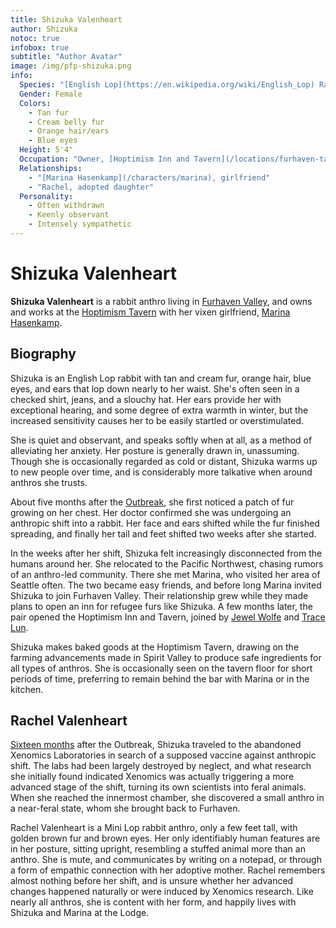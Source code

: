 ```yaml
---
title: Shizuka Valenheart
author: Shizuka
notoc: true
infobox: true
subtitle: "Author Avatar"
image: /img/pfp-shizuka.png
info:
  Species: "[English Lop](https://en.wikipedia.org/wiki/English_Lop) Rabbit"
  Gender: Female
  Colors:
    - Tan fur
    - Cream belly fur
    - Orange hair/ears
    - Blue eyes
  Height: 5'4"
  Occupation: "Owner, [Hoptimism Inn and Tavern](/locations/furhaven-tavern)"
  Relationships:
    - "[Marina Hasenkamp](/characters/marina), girlfriend"
    - "Rachel, adopted daughter"
  Personality:
    - Often withdrawn
    - Keenly observant
    - Intensely sympathetic
---
```


# Shizuka Valenheart

**Shizuka Valenheart** is a rabbit anthro living in [Furhaven
Valley](/locations/furhaven), and owns and works at the [Hoptimism
Tavern](/locations/furhaven-tavern) with her vixen girlfriend, [Marina
Hasenkamp](/characters/marina).

## Biography

Shizuka is an English Lop rabbit with tan and cream fur, orange hair, blue eyes,
and ears that lop down nearly to her waist. She's often seen in a checked shirt,
jeans, and a slouchy hat. Her ears provide her with exceptional hearing, and
some degree of extra warmth in winter, but the increased sensitivity causes her
to be easily startled or overstimulated.

She is quiet and observant, and speaks softly when at all, as a method of
alleviating her anxiety. Her posture is generally drawn in, unassuming. Though
she is occasionally regarded as cold or distant, Shizuka warms up to new people
over time, and is considerably more talkative when around anthros she trusts.

About five months after the [Outbreak](/events/outbreak), she first noticed a
patch of fur growing on her chest. Her doctor confirmed she was undergoing an
anthropic shift into a rabbit. Her face and ears shifted while the fur finished
spreading, and finally her tail and feet shifted two weeks after she started.

In the weeks after her shift, Shizuka felt increasingly disconnected from the
humans around her. She relocated to the Pacific Northwest, chasing rumors of an
anthro-led community. There she met Marina, who visited her area of Seattle
often. The two became easy friends, and before long Marina invited Shizuka to
join Furhaven Valley. Their relationship grew while they made plans to open an
inn for refugee furs like Shizuka. A few months later, the pair opened the
Hoptimism Inn and Tavern, joined by [Jewel Wolfe](/characters/jewel) and [Trace
Lun](/characters/trace).

Shizuka makes baked goods at the Hoptimism Tavern, drawing on the farming
advancements made in Spirit Valley to produce safe ingredients for all types of
anthros. She is occasionally seen on the tavern floor for short periods of time,
preferring to remain behind the bar with Marina or in the kitchen.
 

## Rachel Valenheart

[Sixteen months](https://shizuka.hokora.page/articles/2019-02/descent) after the
Outbreak, Shizuka traveled to the abandoned Xenomics Laboratories in search of a
supposed vaccine against anthropic shift. The labs had been largely destroyed by
neglect, and what research she initially found indicated Xenomics was actually
triggering a more advanced stage of the shift, turning its own scientists into
feral animals. When she reached the innermost chamber, she discovered a small
anthro in a near-feral state, whom she brought back to Furhaven.

Rachel Valenheart is a Mini Lop rabbit anthro, only a few feet tall, with
golden brown fur and brown eyes. Her only identifiably human features are in her
posture, sitting upright, resembling a stuffed animal more than an anthro. She
is mute, and communicates by writing on a notepad, or through a form of empathic
connection with her adoptive mother. Rachel remembers almost nothing before her
shift, and is unsure whether her advanced changes happened naturally or were
induced by Xenomics research. Like nearly all anthros, she is content with her
form, and happily lives with Shizuka and Marina at the Lodge.
